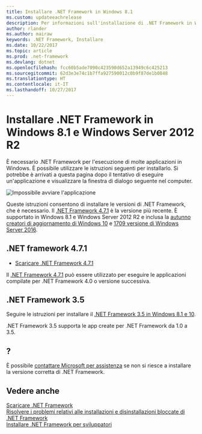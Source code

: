 ```yaml
---
title: Installare .NET Framework in Windows 8.1
ms.custom: updateeachrelease
description: Per informazioni sull'installazione di .NET Framework in Windows 8.1
author: rlander
ms.author: mairaw
keywords: .NET Framework, Installare
ms.date: 10/22/2017
ms.topic: article
ms.prod: .net-framework
ms.devlang: dotnet
ms.openlocfilehash: fcc60b5ade7090c423590d652a13949c6c425213
ms.sourcegitcommit: 62d3e3e74c1b7ffa927590012c0b9f87de1b0848
ms.translationtype: HT
ms.contentlocale: it-IT
ms.lasthandoff: 10/27/2017
---
```

# <a name="install-the-net-framework-on-windows-81-and-windows-server-2012-r2"></a>Installare .NET Framework in Windows 8.1 e Windows Server 2012 R2

È necessario .NET Framework per l'esecuzione di molte applicazioni in Windows. È possibile utilizzare le istruzioni seguenti per installarlo. Si potrebbe è arrivati a questa pagina dopo il tentativo di eseguire un'applicazione e visualizzare la finestra di dialogo seguente nel computer.

![Impossibile avviare l'applicazione](./media/this-application-could-not-be-started.png)

Queste istruzioni consentono di installare le versioni di .NET Framework, che è necessario. Il [.NET Framework 4.7.1](https://www.microsoft.com/en-us/download/details.aspx?id=56115&desc=dotnet47) è la versione più recente. È supportato in Windows 8.1 e Windows Server 2012 R2 e inclusa la [autunno creatori di aggiornamento di Windows 10](https://www.microsoft.com/software-download/windows10) e [1709 versione di Windows Server 2016](https://docs.microsoft.com/windows-server/get-started/get-started-with-1709).

## <a name="net-framework-471"></a>.NET framework 4.7.1

* [Scaricare .NET Framework 4.7.1](https://www.microsoft.com/net/framework/versions/net471?utm_source=ms-docs&utm_medium=referral)

Il [.NET Framework 4.7.1](https://www.microsoft.com/en-us/download/details.aspx?id=56115&desc=dotnet47) può essere utilizzato per eseguire le applicazioni compilate per .NET Framework 4.0 o versione successiva.

## <a name="net-framework-35"></a>.NET Framework 3.5

Seguire le istruzioni per installare il [.NET Framework 3.5 in Windows 8.1 e 10](dotnet-35-windows-10.md).

.NET Framework 3.5 supporta le app create per .NET Framework da 1.0 a 3.5.

## <a name="help"></a>?

È possibile [contattare Microsoft per assistenza](mailto:dotnet-install-help@service.microsoft.com?subject=Install-Help) se non si riesce a installare la versione corretta di .NET Framework.

## <a name="see-also"></a>Vedere anche

[Scaricare .NET Framework](https://www.microsoft.com/net/download/framework?utm_source=ms-docs&utm_medium=referral)   
[Risolvere i problemi relativi alle installazioni e disinstallazioni bloccate di .NET Framework](troubleshoot-blocked-installations-and-uninstallations.md)   
[Installare .NET Framework per sviluppatori](guide-for-developers.md)
